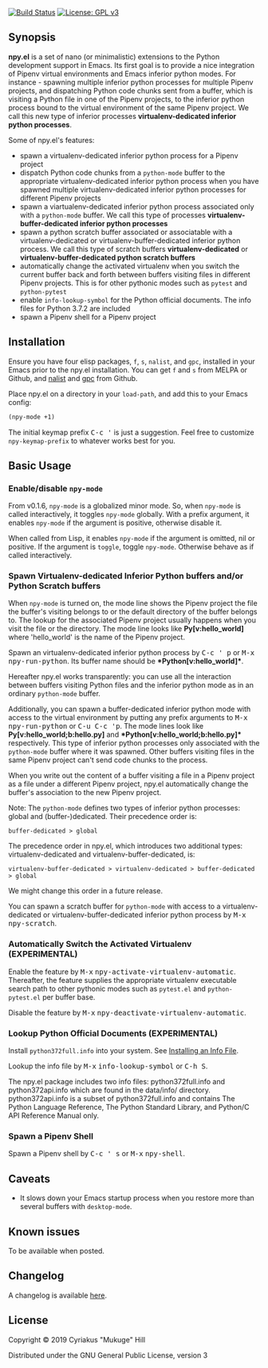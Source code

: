 [![Build Status](https://travis-ci.org/mukuge/npy.el.svg?branch=master)](https://travis-ci.org/mukuge/npy.el)
[![License: GPL v3](https://img.shields.io/badge/License-GPLv3-blue.svg)](https://www.gnu.org/licenses/gpl-3.0)

## Synopsis

**npy.el** is a set of nano (or minimalistic) extensions to the Python
development support in Emacs. Its first goal is to provide a nice
integration of Pipenv virtual environments and Emacs inferior python
modes.  For instance - spawning multiple inferior python processes for
multiple Pipenv projects, and dispatching Python code chunks sent from
a buffer, which is visiting a Python file in one of the Pipenv
projects, to the inferior python process bound to the virtual
environment of the same Pipenv project. We call this new type of
inferior processes **virtualenv-dedicated inferior python processes**.

Some of npy.el's features:

* spawn a virtualenv-dedicated inferior python process for a Pipenv project
* dispatch Python code chunks from a `python-mode` buffer to the
  appropriate virtualenv-dedicated inferior python process when you
  have spawned multiple virtualenv-dedicated inferior python processes
  for different Pipenv projects
* spawn a viartualenv-dedicated inferior python process associated
  only with a `python-mode` buffer. We call this type of processes
  **virtualenv-buffer-dedicated inferior python processes**
* spawn a python scratch buffer associated or associatable with a
  virtualenv-dedicated or virtualenv-buffer-dedicated inferior python
  process. We call this type of scratch buffers
  **virtualenv-dedicated** or **virtualenv-buffer-dedicated python
  scratch buffers**
* automatically change the activated virtualenv when you switch the
  current buffer back and forth between buffers visiting files in
  different Pipenv projects. This is for other pythonic modes such as
  `pytest` and `python-pytest`
* enable `info-lookup-symbol` for the Python official documents. The
  info files for Python 3.7.2 are included
* spawn a Pipenv shell for a Pipenv project

## Installation

Ensure you have four elisp packages, `f`, `s`, `nalist`, and `gpc`,
installed in your Emacs prior to the npy.el installation. You can get
`f` and `s` from MELPA or Github, and
[nalist](https://github.com/mukuge/nalist.el) and
[gpc](https://github.com/mukuge/gpc.el) from Github.

Place npy.el on a directory in your `load-path`, and add this to your
Emacs config:

```el
(npy-mode +1)
```

The initial keymap prefix <kbd>C-c '</kbd> is just a suggestion. Feel free to
customize `npy-keymap-prefix` to whatever works best for you.

## Basic Usage

### Enable/disable `npy-mode`

From v0.1.6, `npy-mode` is a globalized minor mode. So, when
`npy-mode` is called interactively, it toggles `npy-mode` globally.
With a prefix argument, it enables `npy-mode` if the argument is positive,
otherwise disable it.

When called from Lisp, it enables `npy-mode` if the argument is
omitted, nil or positive.  If the argument is `toggle`, toggle
`npy-mode`.  Otherwise behave as if called interactively.

### Spawn Virtualenv-dedicated Inferior Python buffers and/or Python Scratch buffers

When `npy-mode` is turned on, the mode line shows the Pipenv project
the file the buffer's visiting belongs to or the default directory of
the buffer belongs to.  The lookup for the associated Pipenv project
usually happens when you visit the file or the directory.  The mode
line looks like **Py[v:hello_world]** where 'hello_world' is the name
of the Pipenv project.

Spawn an virtualenv-dedicated inferior python process by <kbd>C-c '
p</kbd> or <kbd>M-x</kbd> <kbd>npy-run-python</kbd>. Its buffer name
should be **\*Python[v:hello_world]\***.

Hereafter npy.el works transparently: you can use all the interaction
between buffers visiting Python files and the inferior python mode as
in an ordinary `python-mode` buffer.

Additionally, you can spawn a buffer-dedicated inferior python mode
with access to the virtual environment by putting any prefix arguments
to <kbd>M-x</kbd> <kbd>npy-run-python</kbd> or <kbd>C-u C-c
'p</kbd>. The mode lines look like **Py[v:hello_world;b:hello.py]**
and **\*Python[v:hello_world;b:hello.py]\*** respectively.  This type
of inferior python processes only associated with the `python-mode`
buffer where it was spawned. Other buffers visiting files in the same
Pipenv project can't send code chunks to the process.

When you write out the content of a buffer visiting a file in a Pipenv
project as a file under a different Pipenv project, npy.el
automatically change the buffer's association to the new Pipenv
project.

Note: The `python-mode` defines two types of inferior python
processes: global and (buffer-)dedicated. Their precedence order is:

```
buffer-dedicated > global
```

The precedence order in npy.el, which introduces two additional types:
virtualenv-dedicated and virtualenv-buffer-dedicated, is:

```
virtualenv-buffer-dedicated > virtualenv-dedicated > buffer-dedicated > global
```

We might change this order in a future release.

You can spawn a scratch buffer for `python-mode` with access to a
virtualenv-dedicated or virtualenv-buffer-dedicated inferior python
process by <kbd>M-x</kbd> <kbd>npy-scratch</kbd>.

### Automatically Switch the Activated Virtualenv (EXPERIMENTAL)

Enable the feature by <kbd>M-x</kbd>
<kbd>npy-activate-virtualenv-automatic</kbd>. Thereafter, the feature
supplies the appropriate virtualenv executable search path to other
pythonic modes such as `pytest.el` and `python-pytest.el` per buffer
base.

Disable the feature by <kbd>M-x</kbd>
<kbd>npy-deactivate-virtualenv-automatic</kbd>.

### Lookup Python Official Documents (EXPERIMENTAL)

Install `python372full.info` into your system. See [Installing an Info File](https://www.gnu.org/software/texinfo/manual/texinfo/html_node/Installing-an-Info-File.html).

Lookup the info file by <kbd>M-x</kbd> <kbd>info-lookup-symbol</kbd>
or <kbd>C-h S</kbd>.

The npy.el package includes two info files: python372full.info and
python372api.info which are found in the data/info/
directory. python372api.info is a subset of python372full.info and
contains The Python Language Reference, The Python Standard Library,
and Python/C API Reference Manual only.

### Spawn a Pipenv Shell

Spawn a Pipenv shell by <kbd>C-c ' s</kbd> or <kbd>M-x</kbd>
<kbd>npy-shell</kbd>.

## Caveats

* It slows down your Emacs startup process when you restore more than
  several buffers with `desktop-mode`.

## Known issues

To be available when posted.

## Changelog

A changelog is available [here](CHANGELOG.md).

## License

Copyright © 2019 Cyriakus "Mukuge" Hill

Distributed under the GNU General Public License, version 3
